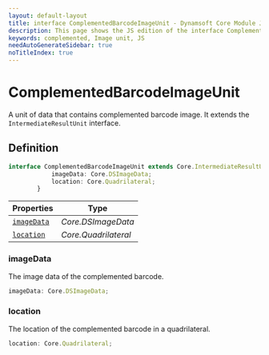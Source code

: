 ```yaml
---
layout: default-layout
title: interface ComplementedBarcodeImageUnit - Dynamsoft Core Module JS Edition API Reference
description: This page shows the JS edition of the interface ComplementedBarcodeImageUnit in Dynamsoft Core Module.
keywords: complemented, Image unit, JS
needAutoGenerateSidebar: true
noTitleIndex: true
---
```


# ComplementedBarcodeImageUnit

A unit of data that contains complemented barcode image. It extends the `IntermediateResultUnit` interface.

## Definition

```ts
interface ComplementedBarcodeImageUnit extends Core.IntermediateResultUnit {
            imageData: Core.DSImageData;
            location: Core.Quadrilateral;
        }
```

| Properties               | Type |
|----------------------|-------------|
| [`imageData`](#imagedata) | *Core.DSImageData* |
| [`location`](#location) | *Core.Quadrilateral* |

### imageData

The image data of the complemented barcode.

```ts
imageData: Core.DSImageData;
```

### location

The location of the complemented barcode in a quadrilateral.

```ts
location: Core.Quadrilateral;
```